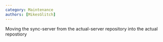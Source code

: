 ```yaml
---
category: Maintenance
authors: [MikesGlitch]
---
```


Moving the sync-server from the actual-server repository into the actual repostiory
